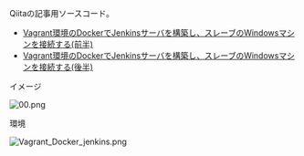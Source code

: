 Qiitaの記事用ソースコード。



- [Vagrant環境のDockerでJenkinsサーバを構築し、スレーブのWindowsマシンを接続する(前半)](https://qiita.com/masatomix/items/4607065c309c6034a6a1)
- [Vagrant環境のDockerでJenkinsサーバを構築し、スレーブのWindowsマシンを接続する(後半)](https://qiita.com/masatomix/items/6d751d361af760346383)


イメージ

![00.png](https://qiita-image-store.s3.ap-northeast-1.amazonaws.com/0/73777/0ffa7039-5296-aa6b-ab3a-b5a5b94c31da.png)


環境

![Vagrant_Docker_jenkins.png](https://qiita-image-store.s3.ap-northeast-1.amazonaws.com/0/73777/51fc688d-9c3a-7cca-274c-da699784671a.png)


